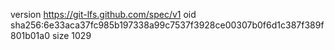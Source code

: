 version https://git-lfs.github.com/spec/v1
oid sha256:6e33aca37fc985b197338a99c7537f3928ce00307b0f6d1c387f389f801b01a0
size 1029
